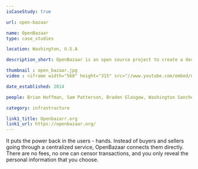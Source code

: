 ```yaml
---
isCaseStudy: true

url: open-bazaar

name: OpenBazaar
type: case_studies

location: Washington, U.S.A

description_short: OpenBazaar is an open source project to create a decentralized network for commerce online - using Bitcoin - that has no fees and cannot be censored.

thumbnail : open_bazaar.jpg
video : <iframe width="560" height="315" src="//www.youtube.com/embed/nuRgHbTU9pk" frameborder="0" allowfullscreen></iframe>

date_established: 2014

people: Brian Hoffman, Sam Patterson, Braden Glasgow, Washington Sanchez, Delain Markos, Jonas Nick, Dionysis Zindros, George Chatzisofroniou, Angel Leon

category: infrastructure

link1_title: Openbazarr.org
link1_url: https://openbazaar.org/
---
```


It puts the power back in the users -  hands. Instead of buyers and sellers going through a centralized service, OpenBazaar connects them directly. There are no fees, no one can censor transactions, and you only reveal the personal information that you choose.
